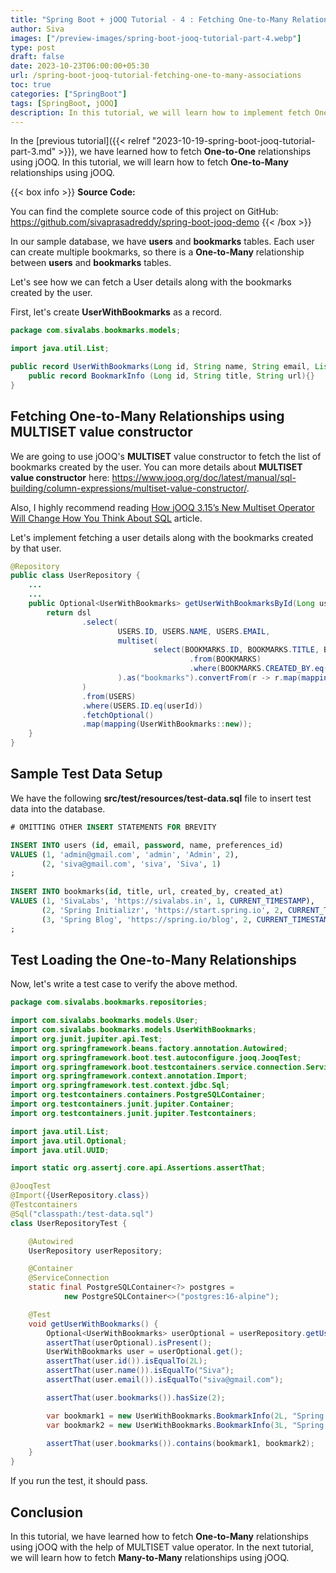 ```yaml
---
title: "Spring Boot + jOOQ Tutorial - 4 : Fetching One-to-Many Relationships"
author: Siva
images: ["/preview-images/spring-boot-jooq-tutorial-part-4.webp"]
type: post
draft: false
date: 2023-10-23T06:00:00+05:30
url: /spring-boot-jooq-tutorial-fetching-one-to-many-associations
toc: true
categories: ["SpringBoot"]
tags: [SpringBoot, jOOQ]
description: In this tutorial, we will learn how to implement fetch One-to-Many relationships using jOOQ.
---
```

In the [previous tutorial]({{< relref "2023-10-19-spring-boot-jooq-tutorial-part-3.md" >}}), 
we have learned how to fetch **One-to-One** relationships using jOOQ.
In this tutorial, we will learn how to fetch **One-to-Many** relationships using jOOQ.

{{< box info >}}
**Source Code:**

You can find the complete source code of this project on GitHub:
https://github.com/sivaprasadreddy/spring-boot-jooq-demo
{{< /box >}}

In our sample database, we have **users** and **bookmarks** tables.
Each user can create multiple bookmarks, so there is a **One-to-Many** relationship between **users** and **bookmarks** tables. 

Let's see how we can fetch a User details along with the bookmarks created by the user.

First, let's create **UserWithBookmarks** as a record.

```java 
package com.sivalabs.bookmarks.models;

import java.util.List;

public record UserWithBookmarks(Long id, String name, String email, List<BookmarkInfo> bookmarks) {
    public record BookmarkInfo (Long id, String title, String url){}
}
```

## Fetching One-to-Many Relationships using MULTISET value constructor

We are going to use jOOQ's **MULTISET** value constructor to fetch the list of bookmarks created by the user.
You can more details about **MULTISET value constructor** here: https://www.jooq.org/doc/latest/manual/sql-building/column-expressions/multiset-value-constructor/.

Also, I highly recommend reading [How jOOQ 3.15’s New Multiset Operator Will Change How You Think About SQL](https://blog.jooq.org/jooq-3-15s-new-multiset-operator-will-change-how-you-think-about-sql/) article.

Let's implement fetching a user details along with the bookmarks created by that user.

```java
@Repository
public class UserRepository {
    ...
    ...
    public Optional<UserWithBookmarks> getUserWithBookmarksById(Long userId) {
        return dsl
                .select(
                        USERS.ID, USERS.NAME, USERS.EMAIL,
                        multiset(
                                select(BOOKMARKS.ID, BOOKMARKS.TITLE, BOOKMARKS.URL)
                                        .from(BOOKMARKS)
                                        .where(BOOKMARKS.CREATED_BY.eq(USERS.ID))
                        ).as("bookmarks").convertFrom(r -> r.map(mapping(UserWithBookmarks.BookmarkInfo::new)))
                )
                .from(USERS)
                .where(USERS.ID.eq(userId))
                .fetchOptional()
                .map(mapping(UserWithBookmarks::new));
    }
}
```

## Sample Test Data Setup
We have the following **src/test/resources/test-data.sql** file to insert test data into the database.

```sql
# OMITTING OTHER INSERT STATEMENTS FOR BREVITY

INSERT INTO users (id, email, password, name, preferences_id)
VALUES (1, 'admin@gmail.com', 'admin', 'Admin', 2),
       (2, 'siva@gmail.com', 'siva', 'Siva', 1)
;
  
INSERT INTO bookmarks(id, title, url, created_by, created_at)
VALUES (1, 'SivaLabs', 'https://sivalabs.in', 1, CURRENT_TIMESTAMP),
       (2, 'Spring Initializr', 'https://start.spring.io', 2, CURRENT_TIMESTAMP),
       (3, 'Spring Blog', 'https://spring.io/blog', 2, CURRENT_TIMESTAMP)
;
```

## Test Loading the One-to-Many Relationships 
Now, let's write a test case to verify the above method.

```java
package com.sivalabs.bookmarks.repositories;

import com.sivalabs.bookmarks.models.User;
import com.sivalabs.bookmarks.models.UserWithBookmarks;
import org.junit.jupiter.api.Test;
import org.springframework.beans.factory.annotation.Autowired;
import org.springframework.boot.test.autoconfigure.jooq.JooqTest;
import org.springframework.boot.testcontainers.service.connection.ServiceConnection;
import org.springframework.context.annotation.Import;
import org.springframework.test.context.jdbc.Sql;
import org.testcontainers.containers.PostgreSQLContainer;
import org.testcontainers.junit.jupiter.Container;
import org.testcontainers.junit.jupiter.Testcontainers;

import java.util.List;
import java.util.Optional;
import java.util.UUID;

import static org.assertj.core.api.Assertions.assertThat;

@JooqTest
@Import({UserRepository.class})
@Testcontainers
@Sql("classpath:/test-data.sql")
class UserRepositoryTest {

    @Autowired
    UserRepository userRepository;

    @Container
    @ServiceConnection
    static final PostgreSQLContainer<?> postgres =
            new PostgreSQLContainer<>("postgres:16-alpine");

    @Test
    void getUserWithBookmarks() {
        Optional<UserWithBookmarks> userOptional = userRepository.getUserWithBookmarksById(2L);
        assertThat(userOptional).isPresent();
        UserWithBookmarks user = userOptional.get();
        assertThat(user.id()).isEqualTo(2L);
        assertThat(user.name()).isEqualTo("Siva");
        assertThat(user.email()).isEqualTo("siva@gmail.com");

        assertThat(user.bookmarks()).hasSize(2);

        var bookmark1 = new UserWithBookmarks.BookmarkInfo(2L, "Spring Initializr", "https://start.spring.io");
        var bookmark2 = new UserWithBookmarks.BookmarkInfo(3L, "Spring Blog", "https://spring.io/blog");

        assertThat(user.bookmarks()).contains(bookmark1, bookmark2);
    }
}
```

If you run the test, it should pass.

## Conclusion
In this tutorial, we have learned how to fetch **One-to-Many** relationships using jOOQ with the help of MULTISET value operator.
In the next tutorial, we will learn how to fetch **Many-to-Many** relationships using jOOQ.
